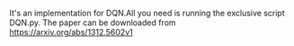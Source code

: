It's an implementation for DQN.All you need is running the exclusive script DQN.py.
The paper can be downloaded from https://arxiv.org/abs/1312.5602v1
